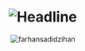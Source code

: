 <h1 align=center>
    <img src="https://readme-typing-svg.herokuapp.com?font=Poppins&size=32&duration=3500&color=C9D1D1FF&center=true&width=600&lines=Co-Founder;RoyalStruct" alt="Headline" />
</h1>

<p  style="text-align: center;"><img align="center" src="https://github-readme-streak-stats.herokuapp.com/?user=farhansadidzihan&theme=radical" alt="farhansadidzihan" /></p>

